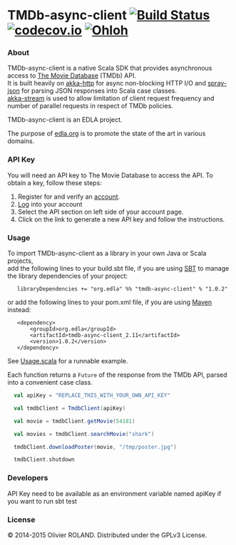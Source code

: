 # TMDb-async-client [![Build Status](https://travis-ci.org/newca12/TMDb-async-client.svg?branch=master)](https://travis-ci.org/newca12/TMDb-async-client) [![codecov.io](https://codecov.io/github/newca12/TMDb-async-client/coverage.svg?branch=master)](https://codecov.io/github/newca12/TMDb-async-client?branch=master) [![Ohloh](http://www.ohloh.net/p/TMDb-async-client/widgets/project_thin_badge.gif)](https://www.ohloh.net/p/TMDb-async-client)

### About ###
TMDb-async-client is a native Scala SDK that provides asynchronous access to [The Movie Database][1] (TMDb) API.  
It is built heavily on [akka-http][2] for async non-blocking HTTP I/O and [spray-json][3] for parsing JSON responses into Scala case classes.  
[akka-stream][4] is used to allow limitation of client request frequency and number of parallel requests in respect of TMDb policies.

TMDb-async-client is an EDLA project.

The purpose of [edla.org](http://www.edla.org) is to promote the state of the art in various domains.

### API Key ###
You will need an API key to The Movie Database to access the API.  To obtain a key, follow these steps:

1. Register for and verify an [account](https://www.themoviedb.org/account/signup).
2. [Log](https://www.themoviedb.org/login) into your account
3. Select the API section on left side of your account page.
4. Click on the link to generate a new API key and follow the instructions.

### Usage ###

To import TMDb-async-client as a library in your own Java or Scala projects,  
add the following lines to your build.sbt file, if you are using [SBT](http://www.scala-sbt.org/release/docs/Getting-Started/Setup) to manage the library dependencies of your project:

```
   libraryDependencies += "org.edla" %% "tmdb-async-client" % "1.0.2"
```

or add the following lines to your pom.xml file, if you are using [Maven](http://maven.apache.org/) instead:

```
   <dependency>
       <groupId>org.edla</groupId>
       <artifactId>tmdb-async-client_2.11</artifactId>
       <version>1.0.2</version>
   </dependency>
```

See [Usage.scala](https://github.com/newca12/TMDb-async-client/blob/master/src/main/scala/org/edla/tmdb/client/Usage.scala) for a runnable example.

Each function returns a `Future` of the response from the TMDb API, parsed into a convenient case class.

``` scala
  val apiKey = "REPLACE_THIS_WITH_YOUR_OWN_API_KEY"

  val tmdbClient = TmdbClient(apiKey)

  val movie = tmdbClient.getMovie(54181)

  val movies = tmdbClient.searchMovie("shark")

  tmdbClient.downloadPoster(movie, "/tmp/poster.jpg")

  tmdbClient.shutdown
```

### Developers ###

API Key need to be available as an environment variable named apiKey if you want to run sbt test

### License ###
© 2014-2015 Olivier ROLAND. Distributed under the GPLv3 License.

[1]: http://www.themoviedb.org/
[2]: http://doc.akka.io/docs/akka-stream-and-http-experimental/snapshot/scala.html
[3]: http://doc.akka.io/docs/akka-stream-and-http-experimental/snapshot/scala/http/common/json-support.html
[4]: http://doc.akka.io/docs/akka-stream-and-http-experimental/snapshot/scala/stream-cookbook.html#Globally_limiting_the_rate_of_a_set_of_streams